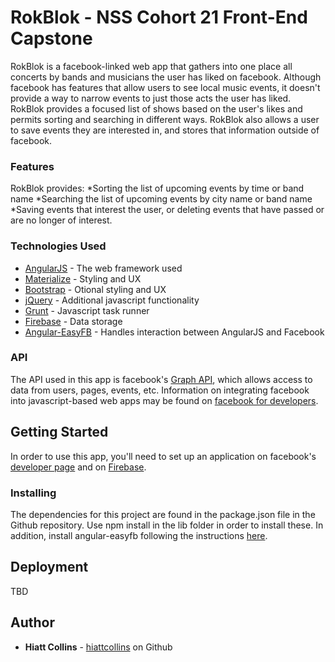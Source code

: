 # RokBlok - NSS Cohort 21 Front-End Capstone

RokBlok is a facebook-linked web app that gathers into one place all concerts by bands and musicians the user has liked on facebook.  Although facebook has features that allow users to see local music events, it doesn't provide a way to narrow events to just those acts the user has liked. RokBlok provides a focused list of shows based on the user's likes and permits sorting and searching in different ways.  RokBlok also allows a user to save events they are interested in, and stores that information outside of facebook.

### Features

RokBlok provides:
*Sorting the list of upcoming events by time or band name
*Searching the list of upcoming events by city name or band name
*Saving events that interest the user, or deleting events that have passed or are no longer of interest.

### Technologies Used

* [AngularJS](https://angularjs.org/) - The web framework used
* [Materialize](http://materializecss.com/) - Styling and UX
* [Bootstrap](http://getbootstrap.com/) - Otional styling and UX
* [jQuery](https://jquery.com/) - Additional javascript functionality
* [Grunt](https://gruntjs.com/) - Javascript task runner
* [Firebase](https://firebase.google.com/) - Data storage
* [Angular-EasyFB](https://www.npmjs.com/package/angular-easyfb) - Handles interaction between AngularJS and Facebook

### API

The API used in this app is facebook's [Graph API](https://developers.facebook.com/docs/graph-api/), which allows access to data from users, pages, events, etc.  Information on integrating facebook into javascript-based web apps may be found on [facebook for developers](https://developers.facebook.com/docs/javascript).


## Getting Started

In order to use this app, you'll need to set up an application on facebook's [developer page](https://developers.facebook.com/) and on [Firebase](https://firebase.google.com/).

### Installing

The dependencies for this project are found in the package.json file in the Github repository.  Use npm install in the lib folder in order to install these.  In addition, install angular-easyfb following the instructions [here](https://www.npmjs.com/package/angular-easyfb).


## Deployment

TBD


## Author

* **Hiatt Collins** - [hiattcollins](https://github.com/hiattcollins) on Github
